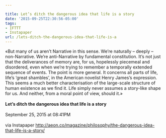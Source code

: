 ```yaml
---

title: Let’s ditch the dangerous idea that life is a story
date: '2015-09-25T22:30:56-05:00'
tags:
- IFTTT
- Instapaper
url: /lets-ditch-the-dangerous-idea-that-life-is-a
---
```

«But many of us aren’t Narrative in this sense. We’re naturally – deeply – non-Narrative. We’re anti-Narrative by fundamental constitution. It’s not just that the deliverances of memory are, for us, hopelessly piecemeal and disordered, even when we’re trying to remember a temporally extended sequence of events. The point is more general. It concerns all parts of life, life’s ‘great shambles’, in the American novelist Henry James’s expression. This seems a much better characterisation of the large-scale structure of human existence as we find it. Life simply never assumes a story-like shape for us. And neither, from a moral point of view, should it.»<br/><br/><b>Let’s ditch the dangerous idea that life is a story</b><br/><br/>
September 25, 2015 at 08:41PM<br/><br/>
via Instapaper <a href="http://aeon.co/magazine/philosophy/the-dangerous-idea-that-life-is-a-story/" target="_blank">http://aeon.co/magazine/philosophy/the-dangerous-idea-that-life-is-a-story/</a>
